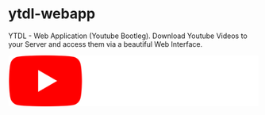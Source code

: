 # ytdl-webapp
YTDL - Web Application (Youtube Bootleg). Download Youtube Videos to your Server and access them via a beautiful Web Interface.

![Logo of the Github Project. ](ytdl-vue/src/assets/bootleg_logo.png)
